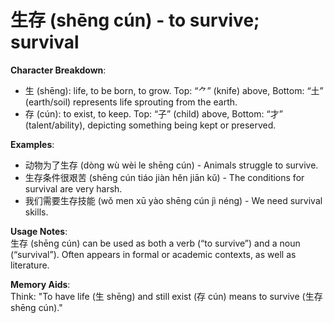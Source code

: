 # **生存 (shēng cún) - to survive; survival**

**Character Breakdown**:  
- 生 (shēng): life, to be born, to grow. Top: “⺈” (knife) above, Bottom: “土” (earth/soil) represents life sprouting from the earth.  
- 存 (cún): to exist, to keep. Top: “子” (child) above, Bottom: “才” (talent/ability), depicting something being kept or preserved.

**Examples**:  
- 动物为了生存 (dòng wù wèi le shēng cún) - Animals struggle to survive.  
- 生存条件很艰苦 (shēng cún tiáo jiàn hěn jiān kǔ) - The conditions for survival are very harsh.  
- 我们需要生存技能 (wǒ men xū yào shēng cún jì néng) - We need survival skills.

**Usage Notes**:  
生存 (shēng cún) can be used as both a verb (“to survive”) and a noun (“survival”). Often appears in formal or academic contexts, as well as literature.

**Memory Aids**:  
Think: "To have life (生 shēng) and still exist (存 cún) means to survive (生存 shēng cún)."